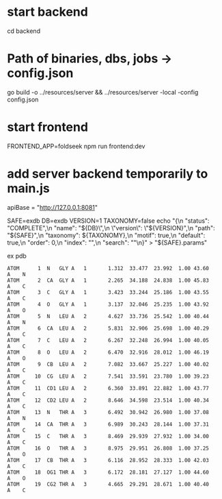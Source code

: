 # start backend
cd backend
<!-- go build -o server && ./server -local -config config.json -->
# Path of binaries, dbs, jobs -> config.json
go build -o ../resources/server && ../resources/server -local -config config.json

# start frontend
FRONTEND_APP=foldseek npm run frontend:dev

# add server backend temporarily to main.js
apiBase = "http://127.0.0.1:8081"

SAFE=exdb
DB=exdb
VERSION=1
TAXONOMY=false
echo "{\n  \"status\": \"COMPLETE\",\n  \"name\": \"${DB}\",\n  \"version\": \"${VERSION}\",\n  \"path\": \"${SAFE}\",\n  \"taxonomy\": ${TAXONOMY},\n  \"motif\": true,\n   \"default\": true,\n  \"order\": 0,\n  \"index\": \"\",\n  \"search\": \"\"\n}" > "${SAFE}.params"

ex pdb
```
ATOM      1  N   GLY A   1       1.312  33.477  23.992  1.00 43.60      A    N  
ATOM      2  CA  GLY A   1       2.265  34.188  24.838  1.00 45.83      A    C  
ATOM      3  C   GLY A   1       3.423  33.244  25.186  1.00 43.55      A    C  
ATOM      4  O   GLY A   1       3.137  32.046  25.235  1.00 43.92      A    O  
ATOM      5  N   LEU A   2       4.627  33.736  25.542  1.00 40.44      A    N  
ATOM      6  CA  LEU A   2       5.831  32.906  25.698  1.00 40.29      A    C  
ATOM      7  C   LEU A   2       6.267  32.248  26.994  1.00 40.05      A    C  
ATOM      8  O   LEU A   2       6.470  32.916  28.012  1.00 46.19      A    O  
ATOM      9  CB  LEU A   2       7.082  33.667  25.227  1.00 40.02      A    C  
ATOM     10  CG  LEU A   2       7.541  33.591  23.780  1.00 39.23      A    C  
ATOM     11  CD1 LEU A   2       6.360  33.891  22.882  1.00 43.77      A    C  
ATOM     12  CD2 LEU A   2       8.646  34.598  23.514  1.00 40.34      A    C  
ATOM     13  N   THR A   3       6.492  30.942  26.980  1.00 37.08      A    N  
ATOM     14  CA  THR A   3       6.989  30.243  28.144  1.00 37.31      A    C  
ATOM     15  C   THR A   3       8.469  29.939  27.932  1.00 34.00      A    C  
ATOM     16  O   THR A   3       8.975  29.951  26.808  1.00 37.25      A    O  
ATOM     17  CB  THR A   3       6.116  28.952  28.333  1.00 42.03      A    C  
ATOM     18  OG1 THR A   3       6.172  28.181  27.127  1.00 44.60      A    O  
ATOM     19  CG2 THR A   3       4.665  29.291  28.671  1.00 40.40      A    C  
```